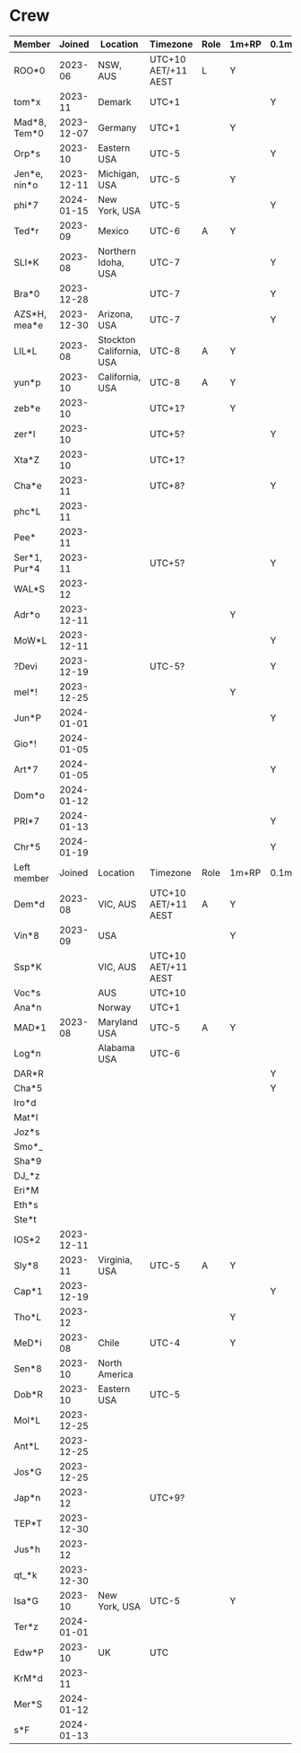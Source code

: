 # Crew

|Member|Joined|Location|Timezone|Role|1m+RP|0.1m+PD|
|--|--|--|--|--|--|--|
|ROO*0|2023-06|NSW, AUS|UTC+10 AET/+11 AEST|L|Y|
|tom*x|2023-11|Demark|UTC+1|||Y|
|Mad*8, Tem\*0|2023-12-07|Germany|UTC+1||Y|
|Orp*s|2023-10|Eastern USA|UTC-5|||Y|
|Jen*e, nin\*o|2023-12-11|Michigan, USA|UTC-5||Y|
|phi*7|2024-01-15|New York, USA|UTC-5|||Y|
|Ted*r|2023-09|Mexico|UTC-6|A|Y|
|SLI*K|2023-08|Northern Idoha, USA|UTC-7|||Y|
|Bra*0|2023-12-28||UTC-7|||Y|
|AZS*H, mea\*e|2023-12-30|Arizona, USA|UTC-7|||Y|
|LIL*L|2023-08|Stockton California, USA|UTC-8|A|Y|
|yun*p|2023-10|California, USA|UTC-8|A|Y|
|zeb*e|2023-10||UTC+1?||Y|
|zer*l|2023-10||UTC+5?|||Y|
|Xta*Z|2023-10||UTC+1?|
|Cha*e|2023-11||UTC+8?|||Y|
|phc*L|2023-11||
|Pee*|2023-11||
|Ser*1, Pur\*4|2023-11||UTC+5?|||Y|
|WAL*S|2023-12|||
|Adr*o|2023-12-11||||Y||
|MoW*L|2023-12-11|||||Y|
|?Devi|2023-12-19||UTC-5?|||Y|
|mel*!|2023-12-25||||Y||
|Jun*P|2024-01-01|||||Y|
|Gio*!|2024-01-05|
|Art*7|2024-01-05|||||Y|
|Dom*o|2024-01-12|
|PRI*7|2024-01-13|||||Y|
|Chr*5|2024-01-19|||||Y|
|Left member|Joined|Location|Timezone|Role|1m+RP|0.1m+PD|
|Dem*d|2023-08|VIC, AUS|UTC+10 AET/+11 AEST|A|Y|
|Vin*8|2023-09|USA|||Y|
|Ssp*K||VIC, AUS|UTC+10 AET/+11 AEST|
|Voc*s||AUS|UTC+10|
|Ana*n||Norway|UTC+1|
|MAD*1|2023-08|Maryland USA|UTC-5|A|Y|
|Log*n||Alabama USA|UTC-6|
|DAR*R||||||Y|
|Cha*5||||||Y|
|Iro*d|||
|Mat*l|||
|Joz*s|||
|Smo*_|||
|Sha*9|||
|DJ_*z|||
|Eri*M|||
|Eth*s|||
|Ste*t|||
|IOS*2|2023-12-11|||
|Sly*8|2023-11|Virginia, USA|UTC-5|A|Y|
|Cap*1|2023-12-19|||||Y|
|Tho*L|2023-12||||Y|
|MeD*i|2023-08|Chile|UTC-4||Y|
|Sen*8|2023-10|North America||
|Dob*R|2023-10|Eastern USA|UTC-5|
|Mol*L|2023-12-25|
|Ant*L|2023-12-25|
|Jos*G|2023-12-25|
|Jap*n|2023-12||UTC+9?|
|TEP*T|2023-12-30|
|Jus*h|2023-12|||
|qt_*k|2023-12-30|
|Isa*G|2023-10|New York, USA|UTC-5||Y|
|Ter*z|2024-01-01|
|Edw*P|2023-10|UK|UTC|
|KrM*d|2023-11||
|Mer*S|2024-01-12|
|s*F|2024-01-13|
